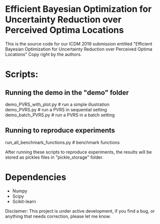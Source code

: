# Efficient Bayesian Optimization for Uncertainty Reduction over Perceived Optima Locations

This is the source code for our ICDM 2019 submission entitled "Efficient Bayesian Optimization for Uncertainty Reduction over Perceived Optima Locations"
Copy right by the authors.

# Scripts:
## Running the demo in the "demo" folder
demo_PVRS_with_plot.py # run a simple illustration <br />
demo_PVRS.py # run a PVRS in sequential setting <br />
demo_batch_PVRS.py # run a PVRS in a batch setting <br />

## Running to reproduce experiments
run_all_benchmark_functions.py # benchmark functions


After running these scripts to reproduce experiments, the results will be stored as pickles files in "pickle_storage" folder.

# Dependencies
* Numpy
* Scipy
* Scikit-learn

Disclaimer: This project is under active development, if you find a bug, or anything that needs correction, please let me know.
